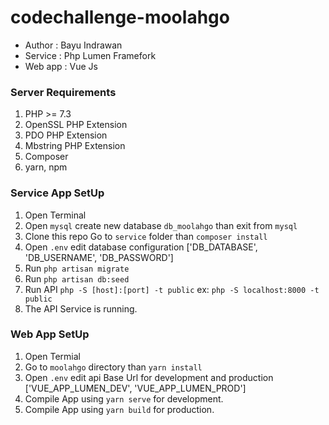# codechallenge-moolahgo 
* Author  : Bayu Indrawan
* Service : Php Lumen Framefork
* Web app : Vue Js

### Server Requirements

1. PHP >= 7.3
2. OpenSSL PHP Extension
3. PDO PHP Extension
4. Mbstring PHP Extension
5. Composer
6. yarn, npm

### Service App SetUp
1. Open Terminal
2. Open `mysql` create new database `db_moolahgo` than exit from `mysql`
3. Clone this repo Go to `service` folder than `composer install`
4. Open `.env` edit database configuration ['DB_DATABASE', 'DB_USERNAME', 'DB_PASSWORD']
5. Run `php artisan migrate`
6. Run `php artisan db:seed`
7. Run API `php -S [host]:[port] -t public` ex: `php -S localhost:8000 -t public`
8. The API Service is running.


### Web App SetUp
1. Open Termial
2. Go to `moolahgo` directory than `yarn install`
3. Open `.env` edit api Base Url for development and production ['VUE_APP_LUMEN_DEV', 'VUE_APP_LUMEN_PROD']
4. Compile App using `yarn serve` for development.
5. Compile App using `yarn build` for production.